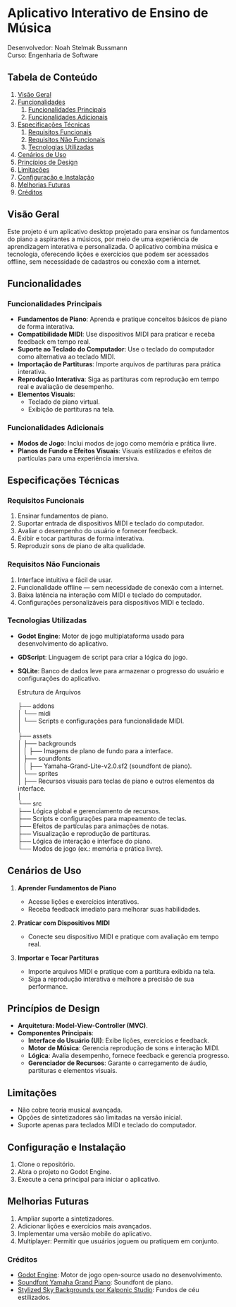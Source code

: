 # Aplicativo Interativo de Ensino de Música

Desenvolvedor: Noah Stelmak Bussmann  
Curso: Engenharia de Software

## Tabela de Conteúdo

1. [Visão Geral](#visão-geral)
2. [Funcionalidades](#funcionalidades)
    1. [Funcionalidades Principais](#funcionalidades-principais)
    2. [Funcionalidades Adicionais](#funcionalidades-adicionais)
3. [Especificações Técnicas](#especificações-técnicas)
    1. [Requisitos Funcionais](#requisitos-funcionais)
    2. [Requisitos Não Funcionais](#requisitos-não-funcionais)
    3. [Tecnologias Utilizadas](#tecnologias-utilizadas)
4. [Cenários de Uso](#cenários-de-uso)
5. [Princípios de Design](#princípios-de-design)
6. [Limitações](#limitações)
7. [Configuração e Instalação](#configuração-e-instalação)
8. [Melhorias Futuras](#melhorias-futuras)
11. [Créditos](#créditos)

## Visão Geral

Este projeto é um aplicativo desktop projetado para ensinar os fundamentos do piano a aspirantes a músicos, por meio de uma experiência de aprendizagem interativa e personalizada. O aplicativo combina música e tecnologia, oferecendo lições e exercícios que podem ser acessados offline, sem necessidade de cadastros ou conexão com a internet.

## Funcionalidades

### Funcionalidades Principais

- **Fundamentos de Piano**: Aprenda e pratique conceitos básicos de piano de forma interativa.
- **Compatibilidade MIDI**: Use dispositivos MIDI para praticar e receba feedback em tempo real.
- **Suporte ao Teclado do Computador**: Use o teclado do computador como alternativa ao teclado MIDI.
- **Importação de Partituras**: Importe arquivos de partituras para prática interativa.
- **Reprodução Interativa**: Siga as partituras com reprodução em tempo real e avaliação de desempenho.
- **Elementos Visuais**:
    - Teclado de piano virtual.
    - Exibição de partituras na tela.

### Funcionalidades Adicionais

- **Modos de Jogo**: Inclui modos de jogo como memória e prática livre.
- **Planos de Fundo e Efeitos Visuais**: Visuais estilizados e efeitos de partículas para uma experiência imersiva.

## Especificações Técnicas

### Requisitos Funcionais

1. Ensinar fundamentos de piano.
2. Suportar entrada de dispositivos MIDI e teclado do computador.
3. Avaliar o desempenho do usuário e fornecer feedback.
4. Exibir e tocar partituras de forma interativa.
5. Reproduzir sons de piano de alta qualidade.

### Requisitos Não Funcionais

1. Interface intuitiva e fácil de usar.
2. Funcionalidade offline — sem necessidade de conexão com a internet.
3. Baixa latência na interação com MIDI e teclado do computador.
4. Configurações personalizáveis para dispositivos MIDI e teclado.

### Tecnologias Utilizadas

- **Godot Engine**: Motor de jogo multiplataforma usado para desenvolvimento do aplicativo.
- **GDScript**: Linguagem de script para criar a lógica do jogo.
- **SQLite**: Banco de dados leve para armazenar o progresso do usuário e configurações do aplicativo.

    Estrutura de Arquivos

    ├── addons  
    │   └── midi  
    │       └── Scripts e configurações para funcionalidade MIDI.  
    │  
    ├── assets  
    │   ├── backgrounds  
    │   │   ├── Imagens de plano de fundo para a interface.  
    │   ├── soundfonts  
    │   │   ├── Yamaha-Grand-Lite-v2.0.sf2 (soundfont de piano).  
    │   └── sprites  
    │       ├── Recursos visuais para teclas de piano e outros elementos da interface.  
    │  
    └── src  
        ├── Lógica global e gerenciamento de recursos.  
        ├── Scripts e configurações para mapeamento de teclas.  
        ├── Efeitos de partículas para animações de notas.  
        ├── Visualização e reprodução de partituras.  
        ├── Lógica de interação e interface do piano.  
        └── Modos de jogo (ex.: memória e prática livre).  

## Cenários de Uso

1. **Aprender Fundamentos de Piano**
    - Acesse lições e exercícios interativos.
    - Receba feedback imediato para melhorar suas habilidades.

2. **Praticar com Dispositivos MIDI**
    - Conecte seu dispositivo MIDI e pratique com avaliação em tempo real.

3. **Importar e Tocar Partituras**
    - Importe arquivos MIDI e pratique com a partitura exibida na tela.
    - Siga a reprodução interativa e melhore a precisão de sua performance.

## Princípios de Design

- **Arquitetura: Model-View-Controller (MVC)**.
- **Componentes Principais**:
    - **Interface do Usuário (UI)**: Exibe lições, exercícios e feedback.
    - **Motor de Música**: Gerencia reprodução de sons e interação MIDI.
    - **Lógica**: Avalia desempenho, fornece feedback e gerencia progresso.
    - **Gerenciador de Recursos**: Garante o carregamento de áudio, partituras e elementos visuais.

## Limitações

- Não cobre teoria musical avançada.
- Opções de sintetizadores são limitadas na versão inicial.
- Suporte apenas para teclados MIDI e teclado do computador.

## Configuração e Instalação

1. Clone o repositório.
2. Abra o projeto no Godot Engine.
3. Execute a cena principal para iniciar o aplicativo.

## Melhorias Futuras

1. Ampliar suporte a sintetizadores.
2. Adicionar lições e exercícios mais avançados.
3. Implementar uma versão mobile do aplicativo.
4. Multiplayer: Permitir que usuários joguem ou pratiquem em conjunto. 

### Créditos

- [Godot Engine](https://godotengine.org/): Motor de jogo open-source usado no desenvolvimento.  
- [Soundfont Yamaha Grand Piano](https://www.polyphone-soundfonts.com/en/files/27-instrument-sets/410-yamaha-grand-lite-v2-0): Soundfont de piano.
- [Stylized Sky Backgrounds por Kalponic Studio](https://kalponic-studio.itch.io/stylized-sky-background): Fundos de céu estilizados.


